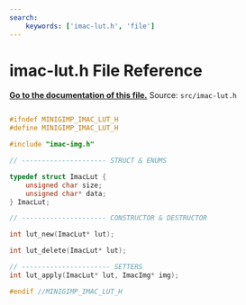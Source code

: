 ```yaml
---
search:
    keywords: ['imac-lut.h', 'file']
---
```


# imac-lut.h File Reference

**[Go to the documentation of this file.](imac-lut_8h.md)**
Source: `src/imac-lut.h`

    
    
    
    
    
    
    
    
    
      
      
    
    
    
```cpp

#ifndef MINIGIMP_IMAC_LUT_H
#define MINIGIMP_IMAC_LUT_H

#include "imac-img.h"

// --------------------- STRUCT & ENUMS

typedef struct ImacLut {
    unsigned char size;
    unsigned char* data;
} ImacLut;

// --------------------- CONSTRUCTOR & DESTRUCTOR

int lut_new(ImacLut* lut);

int lut_delete(ImacLut* lut);

// ---------------------- SETTERS
int lut_apply(ImacLut* lut, ImacImg* img);

#endif //MINIGIMP_IMAC_LUT_H
```


    
  
